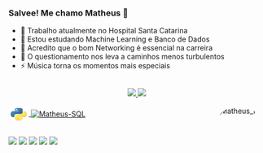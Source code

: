 ### Salvee! Me chamo Matheus 👋

- 🔭 Trabalho atualmente no Hospital Santa Catarina
- 🌱 Estou estudando Machine Learning e Banco de Dados
- 👯 Acredito que o bom Networking é essencial na carreira
- 🤔 O questionamento nos leva a caminhos menos turbulentos 
- ⚡ Música torna os momentos mais especiais

##

<div align="center">
  <a href="https://github.com/MatheusPiske">
  <img height="180em" src="https://github-readme-stats.vercel.app/api?username=MatheusPiske&theme=blue-green"/>
  <img height="180em" src="https://github-readme-stats.vercel.app/api/top-langs/?username=MatheusPiske&theme=blue-green"/>
</div>

  <div style="display: inline_block"><br>
  <img align="center" alt="Matheus-Python" height="30" width="40" src="https://raw.githubusercontent.com/devicons/devicon/master/icons/python/python-original.svg">
  <img align="center" alt="Matheus-SQL" height="30" width="40" 
src="https://cdn.jsdelivr.net/gh/devicons/devicon/icons/mysql/mysql-original.svg" />
  <img align="right" alt="Matheus_PIC" height="150" style="border-radius:50px;" src="https://cdn.discordapp.com/attachments/871905720390545500/892550951301427251/Webp.net-gifmaker_1.gif">
    
 ##
 
<div> 
  <a href="https://www.instagram.com/matheus.araujo4/" target="_blank"><img src="https://img.shields.io/badge/-Instagram-%23E4405F?style=for-the-badge&logo=instagram&logoColor=white" target="_blank"></a>
 <a href="https://discord.com/" target="_blank"><img src="https://img.shields.io/badge/Discord-7289DA?style=for-the-badge&logo=discord&logoColor=white" target="_blank"></a> 
  <a href = "matheus.piske14b@gmail.com"><img src="https://img.shields.io/badge/-Gmail-%23333?style=for-the-badge&logo=gmail&logoColor=white" target="_blank"></a>
  <a href="https://steamcommunity.com/profiles/76561199167536749/" target="_blank"><img src="https://img.shields.io/badge/Steam-000000?style=for-the-badge&logo=steam&logoColor=white" target="_blank"></a>
  <a href="https://open.spotify.com/user/fd602h7uuuknwzsllqmktszox" target="_blank"><img src="https://img.shields.io/badge/Spotify-1ED760?&style=for-the-badge&logo=spotify&logoColor=white" target="_blank"></a> 
